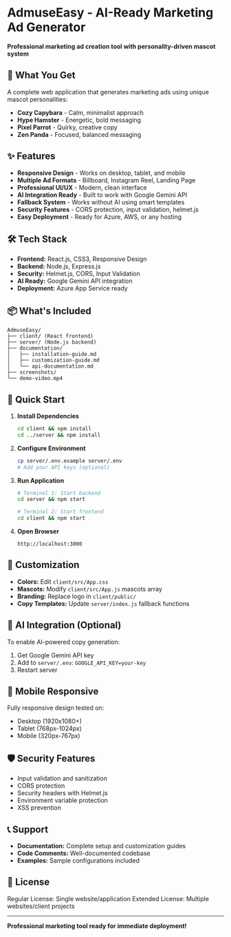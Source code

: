 # AdmuseEasy - AI-Ready Marketing Ad Generator

**Professional marketing ad creation tool with personality-driven mascot system**

## 🎯 What You Get

A complete web application that generates marketing ads using unique mascot personalities:
- **Cozy Capybara** - Calm, minimalist approach
- **Hype Hamster** - Energetic, bold messaging  
- **Pixel Parrot** - Quirky, creative copy
- **Zen Panda** - Focused, balanced messaging

## ✨ Features

- **Responsive Design** - Works on desktop, tablet, and mobile
- **Multiple Ad Formats** - Billboard, Instagram Reel, Landing Page
- **Professional UI/UX** - Modern, clean interface
- **AI Integration Ready** - Built to work with Google Gemini API
- **Fallback System** - Works without AI using smart templates
- **Security Features** - CORS protection, input validation, helmet.js
- **Easy Deployment** - Ready for Azure, AWS, or any hosting

## 🛠️ Tech Stack

- **Frontend:** React.js, CSS3, Responsive Design
- **Backend:** Node.js, Express.js
- **Security:** Helmet.js, CORS, Input Validation
- **AI Ready:** Google Gemini API integration
- **Deployment:** Azure App Service ready

## 📦 What's Included

```
AdmuseEasy/
├── client/ (React frontend)
├── server/ (Node.js backend)
├── documentation/
│   ├── installation-guide.md
│   ├── customization-guide.md
│   └── api-documentation.md
├── screenshots/
└── demo-video.mp4
```

## 🚀 Quick Start

1. **Install Dependencies**
   ```bash
   cd client && npm install
   cd ../server && npm install
   ```

2. **Configure Environment**
   ```bash
   cp server/.env.example server/.env
   # Add your API keys (optional)
   ```

3. **Run Application**
   ```bash
   # Terminal 1: Start backend
   cd server && npm start
   
   # Terminal 2: Start frontend  
   cd client && npm start
   ```

4. **Open Browser**
   ```
   http://localhost:3000
   ```

## 🎨 Customization

- **Colors:** Edit `client/src/App.css`
- **Mascots:** Modify `client/src/App.js` mascots array
- **Branding:** Replace logo in `client/public/`
- **Copy Templates:** Update `server/index.js` fallback functions

## 🔧 AI Integration (Optional)

To enable AI-powered copy generation:
1. Get Google Gemini API key
2. Add to `server/.env`: `GOOGLE_API_KEY=your-key`
3. Restart server

## 📱 Mobile Responsive

Fully responsive design tested on:
- Desktop (1920x1080+)
- Tablet (768px-1024px)
- Mobile (320px-767px)

## 🛡️ Security Features

- Input validation and sanitization
- CORS protection
- Security headers with Helmet.js
- Environment variable protection
- XSS prevention

## 📞 Support

- **Documentation:** Complete setup and customization guides
- **Code Comments:** Well-documented codebase
- **Examples:** Sample configurations included

## 📄 License

Regular License: Single website/application
Extended License: Multiple websites/client projects

---

**Professional marketing tool ready for immediate deployment!**